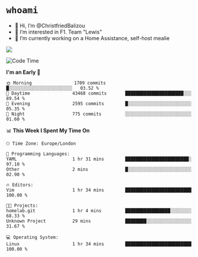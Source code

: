 # `whoami`

- 👋 Hi, I’m @ChristfriedBalizou
- 👀 I’m interested in F1. Team "Lewis"
- 🌱 I’m currently working on a Home Assistance, self-host mealie
<!--
- 💞️ I’m looking to collaborate on
- 📫 How to reach me /dev/stdin
-->


![](https://github-readme-stats.vercel.app/api?username=Christfriedbalizou&show_icons=true&hide_title=true&theme=solarized-dark&count_private=true&hide=stars)
<!-- 
  ![](https://github-readme-stats.vercel.app/api/top-langs/?username=Christfriedbalizou&show_icons=true&hide_title=true&theme=solarized-dark&layout=compact&show_icons=true&count_private=false)
-->


<!--START_SECTION:waka-->
![Code Time](http://img.shields.io/badge/Code%20Time-12%20hrs%2019%20mins-blue)

**I'm an Early 🐤** 

```text
🌞 Morning                1709 commits        █░░░░░░░░░░░░░░░░░░░░░░░░   03.52 % 
🌆 Daytime                43468 commits       ██████████████████████░░░   89.54 % 
🌃 Evening                2595 commits        █░░░░░░░░░░░░░░░░░░░░░░░░   05.35 % 
🌙 Night                  775 commits         ░░░░░░░░░░░░░░░░░░░░░░░░░   01.60 % 
```


📊 **This Week I Spent My Time On** 

```text
🕑︎ Time Zone: Europe/London

💬 Programming Languages: 
YAML                     1 hr 31 mins        ████████████████████████░   97.10 % 
Other                    2 mins              █░░░░░░░░░░░░░░░░░░░░░░░░   02.90 % 

🔥 Editors: 
Vim                      1 hr 34 mins        █████████████████████████   100.00 % 

🐱‍💻 Projects: 
homelab.git              1 hr 4 mins         █████████████████░░░░░░░░   68.33 % 
Unknown Project          29 mins             ████████░░░░░░░░░░░░░░░░░   31.67 % 

💻 Operating System: 
Linux                    1 hr 34 mins        █████████████████████████   100.00 % 
```


<!--END_SECTION:waka-->


<!---
ChristfriedBalizou/ChristfriedBalizou is a ✨ special ✨ repository because its `README.md` (this file) appears on your GitHub profile.
You can click the Preview link to take a look at your changes.
--->
